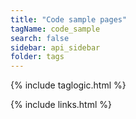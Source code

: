 ```yaml
---
title: "Code sample pages"
tagName: code_sample
search: false
sidebar: api_sidebar
folder: tags
---
```

{% include taglogic.html %}

{% include links.html %}
